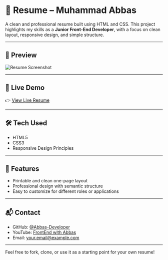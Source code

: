 # 🧾 Resume – Muhammad Abbas

A clean and professional resume built using HTML and CSS. This project highlights my skills as a **Junior Front-End Developer**, with a focus on clean layout, responsive design, and simple structure.

---

## 📸 Preview

![Resume Screenshot](./8cf06ea3-cda8-4623-a188-49cda5f6d552.png)

---

## 🔗 Live Demo

👉 [View Live Resume](https://abbas-developer.github.io/Resume/)

---

## 🛠️ Tech Used

- HTML5  
- CSS3  
- Responsive Design Principles

---

## 📄 Features

- Printable and clean one-page layout  
- Professional design with semantic structure  
- Easy to customize for different roles or applications

---

## 📬 Contact

- GitHub: [@Abbas-Developer](https://github.com/Abbas-Developer)  
- YouTube: [FrontEnd with Abbas](#)  
- Email: your.email@example.com  

---

Feel free to fork, clone, or use it as a starting point for your own resume!
